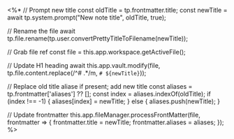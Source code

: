 <%*
// Prompt new title
const oldTitle = tp.frontmatter.title;
const newTitle = await tp.system.prompt("New note title", oldTitle, true);

// Rename the file
await tp.file.rename(tp.user.convertPrettyTitleToFilename(newTitle));

// Grab file ref
const file = this.app.workspace.getActiveFile();

// Update H1 heading
await this.app.vault.modify(file, tp.file.content.replace(/^# .*/m, `# ${newTitle}`));

// Replace old title aliase if present; add new title
const aliases = tp.frontmatter['aliases'] ?? [];
const index = aliases.indexOf(oldTitle);
if (index !== -1) {
	aliases[index] = newTitle;
} else { aliases.push(newTitle); }

// Update frontmatter
this.app.fileManager.processFrontMatter(file, frontmatter => { 
		frontmatter.title = newTitle;
		frontmatter.aliases = aliases;
	});
%>
